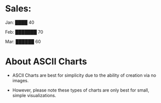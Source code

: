 # Sales:
Jan:  ████ 40

Feb:  ███████ 70

Mar:  ██████ 60

# About ASCII Charts

- ASCII Charts are best for simplicity due to the ability of creation via no images.

- However, please note these types of charts are only best for small, simple visualizations.
